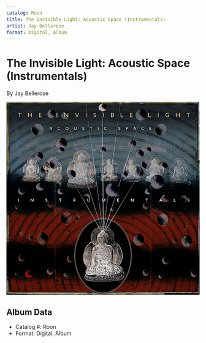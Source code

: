 ```yaml
---
catalog: Roon
title: The Invisible Light: Acoustic Space (Instrumentals)
artist: Jay Bellerose
format: Digital, Album
---
```


# The Invisible Light: Acoustic Space (Instrumentals)

By Jay Bellerose

![](../../assets/albumcovers/Jay_Bellerose-The_Invisible_Light-_Acoustic_Space_Instrumentals.png)

## Album Data

- Catalog #: Roon
- Format: Digital, Album

